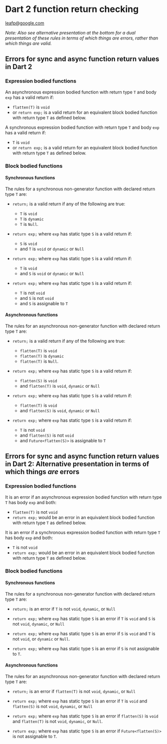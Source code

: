 # Dart 2 function return checking

leafp@google.com

**Note: Also see alternative presentation at the bottom for a dual presentation
of these rules in terms of which things are errors, rather than which things are
valid*.*

## Errors for sync and async function return values in Dart 2

### Expression bodied functions


An asynchronous expression bodied function with return type `T` and body `exp`
has a valid return if:
  * `flatten(T)` is `void`
  * or `return exp;` is a valid return for an equivalent block bodied function
  with return type `T` as defined below.

A synchronous expression bodied function with return type `T` and body `exp` has
a valid return if:
  * `T` is `void`
  * or `return exp;` is a valid return for an equivalent block bodied function
  with return type `T` as defined below.

### Block bodied functions

#### Synchronous functions

The rules for a synchronous non-generator function with declared return type `T`
are:

* `return;` is a valid return if any of the following are true:
  * `T` is `void`
  * `T` is `dynamic`
  * `T` is `Null`.

* `return exp;` where `exp` has static type `S` is a valid return if:
  * `S` is `void`
  * and `T` is `void` or `dynamic` or `Null`

* `return exp;` where `exp` has static type `S` is a valid return if:
  * `T` is `void`
  * and `S` is `void` or `dynamic` or `Null`

* `return exp;` where `exp` has static type `S` is a valid return if:
  * `T` is not `void`
  * and `S` is not `void`
  * and `S` is assignable to `T`

#### Asynchronous functions

The rules for an asynchronous non-generator function with declared return type
`T` are:

* `return;` is a valid return if any of the following are true:
  * `flatten(T)` is `void`
  * `flatten(T)` is `dynamic`
  * `flatten(T)` is `Null`.

* `return exp;` where `exp` has static type `S` is a valid return if:
  * `flatten(S)` is `void`
  * and `flatten(T)` is `void`, `dynamic` or `Null`

* `return exp;` where `exp` has static type `S` is a valid return if:
  * `flatten(T)` is `void`
  * and `flatten(S)` is `void`, `dynamic` or `Null`

* `return exp;` where `exp` has static type `S` is a valid return if:
  * `T` is not `void`
  * and `flatten(S)` is not `void`
  * and `Future<flatten(S)>` is assignable to `T`


## Errors for sync and async function return values in Dart 2: Alternative presentation in terms of which things *are* errors

### Expression bodied functions


It is an error if an asynchronous expression bodied function with return type
`T` has body `exp` and both:
  * `flatten(T)` is not `void`
  * `return exp;` would be an error in an equivalent block bodied function
  with return type `T` as defined below.

It is an error if a synchronous expression bodied function with return type `T`
has body `exp` and both:
  * `T` is not `void`
  * `return exp;` would be an error in an equivalent block bodied function
  with return type `T` as defined below.

### Block bodied functions

#### Synchronous functions

The rules for a synchronous non-generator function with declared return type `T`
are:

* `return;` is an error if `T` is not `void`, `dynamic`, or `Null`

* `return exp;` where `exp` has static type `S` is an error if `T` is `void` and
  `S` is not `void`, `dynamic`, or `Null`

* `return exp;` where `exp` has static type `S` is an error if `S` is `void` and
  `T` is not `void`, or `dynamic` or `Null`.

* `return exp;` where `exp` has static type `S` is an error if `S` is not
  assignable to `T`.

#### Asynchronous functions

The rules for an asynchronous non-generator function with declared return type
`T` are:

* `return;` is an error if `flatten(T)` is not `void`, `dynamic`, or `Null`

* `return exp;` where `exp` has static type `S` is an error if `T` is
  `void` and `flatten(S)` is not `void`, `dynamic`, or `Null`

* `return exp;` where `exp` has static type `S` is an error if `flatten(S)` is
  `void` and `flatten(T)` is not `void`, `dynamic`, or `Null`.

* `return exp;` where `exp` has static type `S` is an error if
  `Future<flatten(S)>` is not assignable to `T`.
